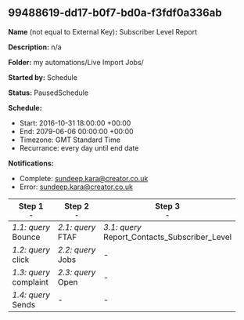 ## 99488619-dd17-b0f7-bd0a-f3fdf0a336ab

**Name** (not equal to External Key)**:** Subscriber Level Report

**Description:** n/a

**Folder:** my automations/Live Import Jobs/

**Started by:** Schedule

**Status:** PausedSchedule

**Schedule:**

* Start: 2016-10-31 18:00:00 +00:00
* End: 2079-06-06 00:00:00 +00:00
* Timezone: GMT Standard Time
* Recurrance: every day until end date

**Notifications:**

* Complete: sundeep.kara@creator.co.uk
* Error: sundeep.kara@creator.co.uk

| Step 1<br>_<small>-</small>_ | Step 2<br>_<small>-</small>_ | Step 3<br>_<small>-</small>_ |
| --- | --- | --- |
| _1.1: query_<br>Bounce | _2.1: query_<br>FTAF | _3.1: query_<br>Report_Contacts_Subscriber_Level |
| _1.2: query_<br>click | _2.2: query_<br>Jobs | - |
| _1.3: query_<br>complaint | _2.3: query_<br>Open | - |
| _1.4: query_<br>Sends | - | - |
